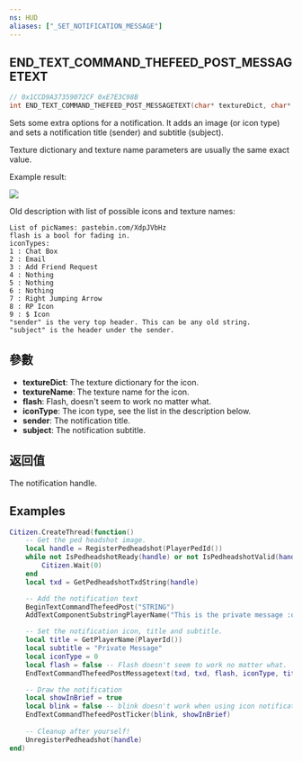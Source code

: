 ```yaml
---
ns: HUD
aliases: ["_SET_NOTIFICATION_MESSAGE"]
---
```

## END_TEXT_COMMAND_THEFEED_POST_MESSAGETEXT

```c
// 0x1CCD9A37359072CF 0xE7E3C98B
int END_TEXT_COMMAND_THEFEED_POST_MESSAGETEXT(char* textureDict, char* textureName, BOOL flash, int iconType, char* sender, char* subject);
```

Sets some extra options for a notification. It adds an image (or icon type) and sets a notification title (sender) and subtitle (subject).

Texture dictionary and texture name parameters are usually the same exact value.

Example result:

![](https://i.imgur.com/LviutDl.png)

Old description with list of possible icons and texture names:

```
List of picNames: pastebin.com/XdpJVbHz  
flash is a bool for fading in.  
iconTypes:  
1 : Chat Box  
2 : Email  
3 : Add Friend Request  
4 : Nothing  
5 : Nothing  
6 : Nothing  
7 : Right Jumping Arrow  
8 : RP Icon  
9 : $ Icon  
"sender" is the very top header. This can be any old string.  
"subject" is the header under the sender.  
```

## 參數
* **textureDict**: The texture dictionary for the icon.
* **textureName**: The texture name for the icon.
* **flash**: Flash, doesn't seem to work no matter what.
* **iconType**: The icon type, see the list in the description below.
* **sender**: The notification title.
* **subject**: The notification subtitle.

## 返回值
The notification handle.

## Examples
```lua
Citizen.CreateThread(function()
    -- Get the ped headshot image.
    local handle = RegisterPedheadshot(PlayerPedId())
    while not IsPedheadshotReady(handle) or not IsPedheadshotValid(handle) do
        Citizen.Wait(0)
    end
    local txd = GetPedheadshotTxdString(handle)

    -- Add the notification text
    BeginTextCommandThefeedPost("STRING")
    AddTextComponentSubstringPlayerName("This is the private message :o")

    -- Set the notification icon, title and subtitle.
    local title = GetPlayerName(PlayerId())
    local subtitle = "Private Message"
    local iconType = 0
    local flash = false -- Flash doesn't seem to work no matter what.
    EndTextCommandThefeedPostMessagetext(txd, txd, flash, iconType, title, subtitle)

    -- Draw the notification
    local showInBrief = true
    local blink = false -- blink doesn't work when using icon notifications.
    EndTextCommandThefeedPostTicker(blink, showInBrief)
    
    -- Cleanup after yourself!
    UnregisterPedheadshot(handle)
end)
```